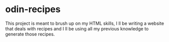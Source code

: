 # odin-recipes

This project is meant to brush up on my HTML skills, I ll be writing a website 
that deals with recipes and I ll be using all my previous knowledge
to generate those recipes.